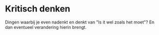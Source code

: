 # Kritisch denken
Dingen waarbij je even nadenkt en denkt van "Is it wel zoals het moet"? En dan eventueel verandering hierin brengt.
